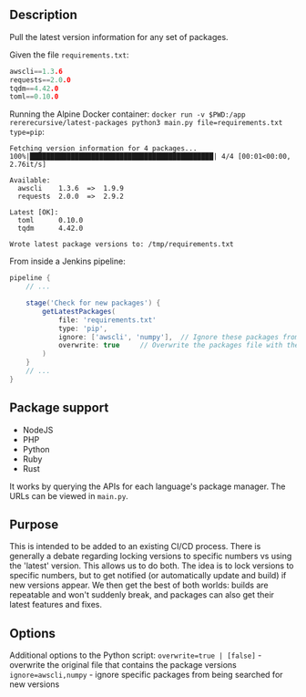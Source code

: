 ## Description
Pull the latest version information for any set of packages.

Given the file `requirements.txt`:
```c
awscli==1.3.6
requests==2.0.0
tqdm==4.42.0
toml==0.10.0
```

Running the Alpine Docker container: `docker run -v $PWD:/app rererecursive/latest-packages python3 main.py file=requirements.txt type=pip`:
```
Fetching version information for 4 packages...
100%|█████████████████████████████████████████████| 4/4 [00:01<00:00,  2.76it/s]

Available:
  awscli    1.3.6  =>  1.9.9
  requests  2.0.0  =>  2.9.2

Latest [OK]:
  toml      0.10.0
  tqdm      4.42.0

Wrote latest package versions to: /tmp/requirements.txt
```

From inside a Jenkins pipeline:
```groovy
pipeline {
    // ...

    stage('Check for new packages') {
        getLatestPackages(
            file: 'requirements.txt'
            type: 'pip',
            ignore: ['awscli', 'numpy'],  // Ignore these packages from the search
            overwrite: true     // Overwrite the packages file with the latest versions
        )
    }
    // ...
}
```

## Package support
- NodeJS
- PHP
- Python
- Ruby
- Rust

It works by querying the APIs for each language's package manager. The URLs can be viewed in `main.py`.

## Purpose
This is intended to be added to an existing CI/CD process. There is generally a debate regarding locking versions to specific numbers vs using the 'latest' version.
This allows us to do both.
The idea is to lock versions to specific numbers, but to get notified (or automatically update and build) if new versions appear.
We then get the best of both worlds: builds are repeatable and won't suddenly break, and packages can also get their latest features and fixes.

## Options
Additional options to the Python script:
`overwrite=true | [false]` - overwrite the original file that contains the package versions
`ignore=awscli,numpy` - ignore specific packages from being searched for new versions
